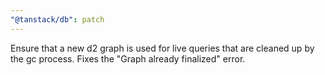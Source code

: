 ```yaml
---
"@tanstack/db": patch
---
```


Ensure that a new d2 graph is used for live queries that are cleaned up by the gc process. Fixes the "Graph already finalized" error.
